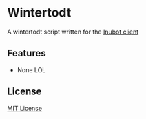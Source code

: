 # Wintertodt

A wintertodt script written for the [Inubot client](https://inubot.com/)


## Features

* None LOL


## License
[MIT License](LICENSE)